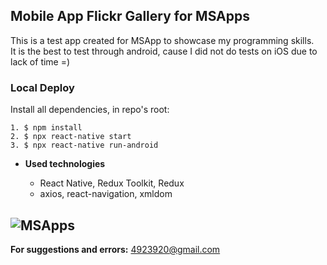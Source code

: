 ## **Mobile App Flickr Gallery for MSApps**

This is a test app created for MSApp to showcase my programming skills. </br>
It is the best to test through android, cause I did not do tests on iOS due to lack of time =)<br />

### Local Deploy

Install all dependencies, in repo's root:

```
1. $ npm install
2. $ npx react-native start
3. $ npx react-native run-android

```

- **Used technologies**

  - React Native, Redux Toolkit, Redux
  - axios, react-navigation, xmldom

## ![MSApps](./app/images/preview.gif)

**For suggestions and errors:**
4923920@gmail.com
